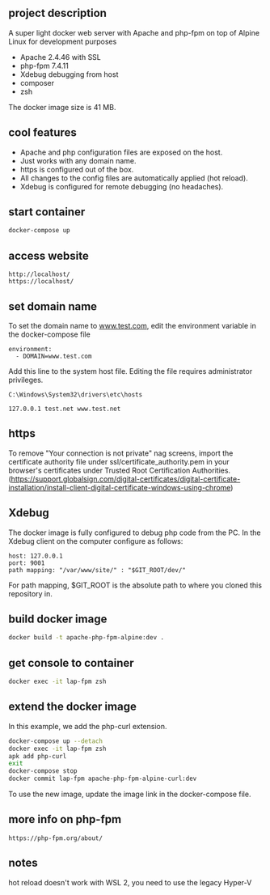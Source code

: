 ## project description

A super light docker web server with Apache and php-fpm on top of Alpine Linux for development purposes

- Apache 2.4.46 with SSL
- php-fpm 7.4.11
- Xdebug debugging from host
- composer
- zsh

The docker image size is 41 MB.

## cool features

- Apache and php configuration files are exposed on the host.
- Just works with any domain name.
- https is configured out of the box.
- All changes to the config files are automatically applied (hot reload).
- Xdebug is configured for remote debugging (no headaches).

## start container

```bash
docker-compose up
```

## access website

    http://localhost/
    https://localhost/

## set domain name

To set the domain name to www.test.com, edit the environment variable in the docker-compose file

    environment:
      - DOMAIN=www.test.com

Add this line to the system host file. Editing the file requires administrator privileges.

    C:\Windows\System32\drivers\etc\hosts

    127.0.0.1 test.net www.test.net

## https

To remove "Your connection is not private" nag screens, import the certificate authority file under ssl/certificate_authority.pem in your browser's certificates under Trusted Root Certification Authorities. (https://support.globalsign.com/digital-certificates/digital-certificate-installation/install-client-digital-certificate-windows-using-chrome)

## Xdebug

The docker image is fully configured to debug php code from the PC.
In the Xdebug client on the computer configure as follows:

    host: 127.0.0.1
    port: 9001
    path mapping: "/var/www/site/" : "$GIT_ROOT/dev/"

For path mapping, $GIT_ROOT is the absolute path to where you cloned this
repository in.

## build docker image

```bash
docker build -t apache-php-fpm-alpine:dev .
```

## get console to container

```bash
docker exec -it lap-fpm zsh
```

## extend the docker image

In this example, we add the php-curl extension.

```bash
docker-compose up --detach
docker exec -it lap-fpm zsh
apk add php-curl
exit
docker-compose stop
docker commit lap-fpm apache-php-fpm-alpine-curl:dev
```

To use the new image, update the image link in the docker-compose file.

## more info on php-fpm

    https://php-fpm.org/about/

## notes

hot reload doesn't work with WSL 2, you need to use the legacy Hyper-V
